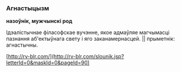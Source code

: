 ### Агнастыцызм
**назоўнік, мужчынскі род**

Ідэалістычнае філасофскае вучэнне, якое адмаўляе магчымасці пазнання аб'ектыўнага свету і яго заканамернасцей. || прыметнік: агнастычны.

<a rel="author">[http://rv-blr.com/](http://rv-blr.com/slounik.jsp?letterId=0&maskId=0&pageId=90)</a>
